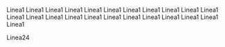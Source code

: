 Linea1
Linea1
Linea1
Linea1
Linea1
Linea1
Linea1
Linea1
Linea1
Linea1
Linea1
Linea1
Linea1
Linea1
Linea1
Linea1
Linea1
Linea1
Linea1
Linea1
Linea1
Linea1
Linea1

Linea24